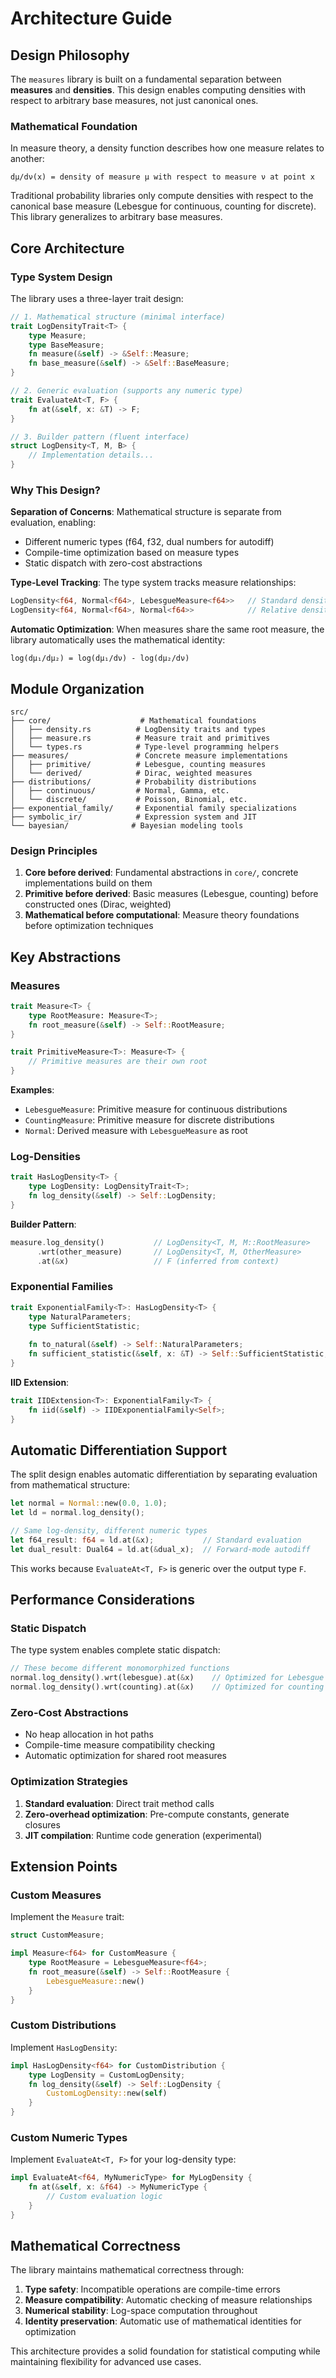 # Architecture Guide

## Design Philosophy

The `measures` library is built on a fundamental separation between **measures** and **densities**. This design enables computing densities with respect to arbitrary base measures, not just canonical ones.

### Mathematical Foundation

In measure theory, a density function describes how one measure relates to another:

```
dμ/dν(x) = density of measure μ with respect to measure ν at point x
```

Traditional probability libraries only compute densities with respect to the canonical base measure (Lebesgue for continuous, counting for discrete). This library generalizes to arbitrary base measures.

## Core Architecture

### Type System Design

The library uses a three-layer trait design:

```rust
// 1. Mathematical structure (minimal interface)
trait LogDensityTrait<T> {
    type Measure;
    type BaseMeasure;
    fn measure(&self) -> &Self::Measure;
    fn base_measure(&self) -> &Self::BaseMeasure;
}

// 2. Generic evaluation (supports any numeric type)
trait EvaluateAt<T, F> {
    fn at(&self, x: &T) -> F;
}

// 3. Builder pattern (fluent interface)
struct LogDensity<T, M, B> {
    // Implementation details...
}
```

### Why This Design?

**Separation of Concerns**: Mathematical structure is separate from evaluation, enabling:
- Different numeric types (f64, f32, dual numbers for autodiff)
- Compile-time optimization based on measure types
- Static dispatch with zero-cost abstractions

**Type-Level Tracking**: The type system tracks measure relationships:
```rust
LogDensity<f64, Normal<f64>, LebesgueMeasure<f64>>   // Standard density
LogDensity<f64, Normal<f64>, Normal<f64>>            // Relative density
```

**Automatic Optimization**: When measures share the same root measure, the library automatically uses the mathematical identity:
```
log(dμ₁/dμ₂) = log(dμ₁/dν) - log(dμ₂/dν)
```

## Module Organization

```
src/
├── core/                    # Mathematical foundations
│   ├── density.rs          # LogDensity traits and types
│   ├── measure.rs          # Measure trait and primitives
│   └── types.rs            # Type-level programming helpers
├── measures/               # Concrete measure implementations
│   ├── primitive/          # Lebesgue, counting measures
│   └── derived/            # Dirac, weighted measures
├── distributions/          # Probability distributions
│   ├── continuous/         # Normal, Gamma, etc.
│   └── discrete/           # Poisson, Binomial, etc.
├── exponential_family/     # Exponential family specializations
├── symbolic_ir/            # Expression system and JIT
└── bayesian/              # Bayesian modeling tools
```

### Design Principles

1. **Core before derived**: Fundamental abstractions in `core/`, concrete implementations build on them
2. **Primitive before derived**: Basic measures (Lebesgue, counting) before constructed ones (Dirac, weighted)
3. **Mathematical before computational**: Measure theory foundations before optimization techniques

## Key Abstractions

### Measures

```rust
trait Measure<T> {
    type RootMeasure: Measure<T>;
    fn root_measure(&self) -> Self::RootMeasure;
}

trait PrimitiveMeasure<T>: Measure<T> {
    // Primitive measures are their own root
}
```

**Examples**:
- `LebesgueMeasure`: Primitive measure for continuous distributions
- `CountingMeasure`: Primitive measure for discrete distributions
- `Normal`: Derived measure with `LebesgueMeasure` as root

### Log-Densities

```rust
trait HasLogDensity<T> {
    type LogDensity: LogDensityTrait<T>;
    fn log_density(&self) -> Self::LogDensity;
}
```

**Builder Pattern**:
```rust
measure.log_density()           // LogDensity<T, M, M::RootMeasure>
      .wrt(other_measure)       // LogDensity<T, M, OtherMeasure>
      .at(&x)                   // F (inferred from context)
```

### Exponential Families

```rust
trait ExponentialFamily<T>: HasLogDensity<T> {
    type NaturalParameters;
    type SufficientStatistic;
    
    fn to_natural(&self) -> Self::NaturalParameters;
    fn sufficient_statistic(&self, x: &T) -> Self::SufficientStatistic;
}
```

**IID Extension**:
```rust
trait IIDExtension<T>: ExponentialFamily<T> {
    fn iid(&self) -> IIDExponentialFamily<Self>;
}
```

## Automatic Differentiation Support

The split design enables automatic differentiation by separating evaluation from mathematical structure:

```rust
let normal = Normal::new(0.0, 1.0);
let ld = normal.log_density();

// Same log-density, different numeric types
let f64_result: f64 = ld.at(&x);           // Standard evaluation
let dual_result: Dual64 = ld.at(&dual_x);  // Forward-mode autodiff
```

This works because `EvaluateAt<T, F>` is generic over the output type `F`.

## Performance Considerations

### Static Dispatch

The type system enables complete static dispatch:
```rust
// These become different monomorphized functions
normal.log_density().wrt(lebesgue).at(&x)    // Optimized for Lebesgue
normal.log_density().wrt(counting).at(&x)    // Optimized for counting
```

### Zero-Cost Abstractions

- No heap allocation in hot paths
- Compile-time measure compatibility checking
- Automatic optimization for shared root measures

### Optimization Strategies

1. **Standard evaluation**: Direct trait method calls
2. **Zero-overhead optimization**: Pre-compute constants, generate closures
3. **JIT compilation**: Runtime code generation (experimental)

## Extension Points

### Custom Measures

Implement the `Measure` trait:
```rust
struct CustomMeasure;

impl Measure<f64> for CustomMeasure {
    type RootMeasure = LebesgueMeasure<f64>;
    fn root_measure(&self) -> Self::RootMeasure {
        LebesgueMeasure::new()
    }
}
```

### Custom Distributions

Implement `HasLogDensity`:
```rust
impl HasLogDensity<f64> for CustomDistribution {
    type LogDensity = CustomLogDensity;
    fn log_density(&self) -> Self::LogDensity {
        CustomLogDensity::new(self)
    }
}
```

### Custom Numeric Types

Implement `EvaluateAt<T, F>` for your log-density type:
```rust
impl EvaluateAt<f64, MyNumericType> for MyLogDensity {
    fn at(&self, x: &f64) -> MyNumericType {
        // Custom evaluation logic
    }
}
```

## Mathematical Correctness

The library maintains mathematical correctness through:

1. **Type safety**: Incompatible operations are compile-time errors
2. **Measure compatibility**: Automatic checking of measure relationships
3. **Numerical stability**: Log-space computation throughout
4. **Identity preservation**: Automatic use of mathematical identities for optimization

This architecture provides a solid foundation for statistical computing while maintaining flexibility for advanced use cases. 